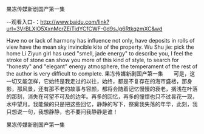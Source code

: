 果冻传媒新剧国产第一集

--观看入口-：http://www.baidu.com/link?url=3VrBLXlO5XxnMcrZEiTidYCfCWF-0d9sJg6RtkqzmXC&wd

Have no or lack of harmony has influence not only, have deposits in rolls of view have the mean sky invincible kite of the property.
Wu Shu jie: pick the home Li Ziyun girl has used "smell, jade energy" to describe you, I feel the stroke of stone can show you more of this kind of style, to search for "honesty" and "elegant" energy atmosphere, the temperament of the rest of the author is very difficult to complete.
果冻传媒新剧国产第一集　　可是，这一切又能怎样，它始终是我走过的以往，始终，都是不复存在的海市盛楼，那身影，那风景，还有那不老的故事与容颜，都将会随着记忆慢慢的衰老，搁浅在叶落的那刻，消失在可望不可及的边年。再多的回忆，再多的憧憬也只不过昙花一现，水中望月。我能做的只是把这些回忆，静静的写下，祭奠我失落的年华，此刻，我只想说一句，我想静静，也不要问我静静是谁！

果冻传媒新剧国产第一集
